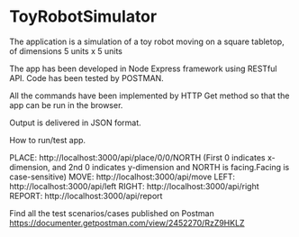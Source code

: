 # ToyRobotSimulator
The application is a simulation of a toy robot moving on a square tabletop, of dimensions 5 units x 5 units

The app has been developed in Node Express framework using RESTful API. 
Code has been tested by POSTMAN.

All the commands have been implemented by HTTP Get method so that the app can be run in the browser.

Output is delivered in JSON format.

How to run/test app.

PLACE: http://localhost:3000/api/place/0/0/NORTH  (First 0 indicates x-dimension, and 2nd 0 indicates y-dimension and NORTH is facing.Facing is case-sensitive)
MOVE: http://localhost:3000/api/move
LEFT: http://localhost:3000/api/left
RIGHT: http://localhost:3000/api/right
REPORT: http://localhost:3000/api/report

Find all the test scenarios/cases published on Postman
https://documenter.getpostman.com/view/2452270/RzZ9HKLZ



